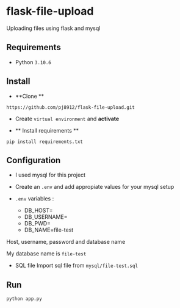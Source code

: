 # flask-file-upload
Uploading files using flask and mysql

## Requirements
- Python `3.10.6`

## Install
- **Clone **
```
https://github.com/pj8912/flask-file-upload.git
```

- Create `virtual environment` and **activate**

- ** Install requirements **
```
pip install requirements.txt
```

## Configuration 
- I used mysql for this project

- Create an `.env` and add appropiate values for your mysql setup 

- `.env` variables : 
    - DB_HOST=
    - DB_USERNAME=
    - DB_PWD=
    - DB_NAME=file-test

Host, username, password and database name

My database name is `file-test`

- SQL file
Import sql file from `mysql/file-test.sql`

## Run

``` 
python app.py
```